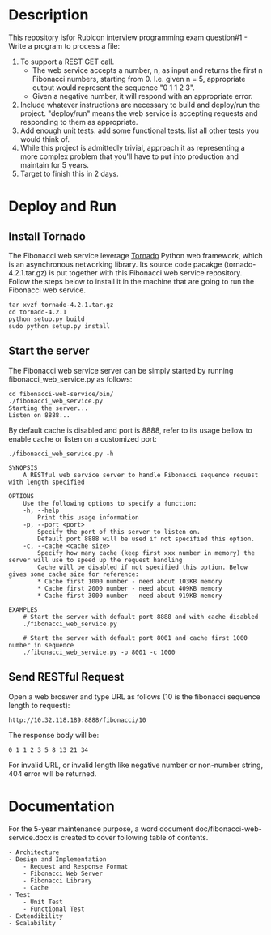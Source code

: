 # Description

This repository isfor Rubicon interview programming exam question#1 - Write a program to process a file:
1. To support a REST GET call.
    * The web service accepts a number, n, as input and returns the first n Fibonacci numbers, starting from 0. I.e. given n = 5, appropriate output would represent the sequence "0 1 1 2 3".
    * Given a negative number, it will respond with an appropriate error.
2. Include whatever instructions are necessary to build and deploy/run the project. "deploy/run" means the web service is accepting requests and responding to them as appropriate.
3. Add enough unit tests. add some functional tests. list all other tests you would think of.
4. While this project is admittedly trivial, approach it as representing a more complex problem that you'll have to put into production and maintain for 5 years.
5. Target to finish this in 2 days.

# Deploy and Run
## Install Tornado
The Fibonacci web service leverage [Tornado](http://www.tornadoweb.org/en/stable/index.html) Python web framework, which is an asynchronous networking library. Its source code pacakge (tornado-4.2.1.tar.gz) is put together with this Fibonacci web service repository. Follow the steps below to install it in the machine that are going to run the Fibonacci web service.
```
tar xvzf tornado-4.2.1.tar.gz
cd tornado-4.2.1
python setup.py build
sudo python setup.py install
```

## Start the server
The Fibonacci web service server can be simply started by running fibonacci_web_service.py as follows:
```
cd fibonacci-web-service/bin/
./fibonacci_web_service.py
Starting the server...
Listen on 8888...
```

By default cache is disabled and port is 8888, refer to its usage bellow to enable cache or listen on a customized port:
```
./fibonacci_web_service.py -h

SYNOPSIS
    A RESTful web service server to handle Fibonacci sequence request with length specified

OPTIONS
    Use the following options to specify a function:
    -h, --help
        Print this usage information
    -p, --port <port>
        Specify the port of this server to listen on.
        Default port 8888 will be used if not specified this option.
    -c, --cache <cache size>
        Specify how many cache (keep first xxx number in memory) the server will use to speed up the request handling
        Cache will be disabled if not specified this option. Below gives some cache size for reference:
        * Cache first 1000 number - need about 103KB memory
        * Cache first 2000 number - need about 409KB memory
        * Cache first 3000 number - need about 919KB memory

EXAMPLES
    # Start the server with default port 8888 and with cache disabled
    ./fibonacci_web_service.py

    # Start the server with default port 8001 and cache first 1000 number in sequence
    ./fibonacci_web_service.py -p 8001 -c 1000

```

## Send RESTful Request
Open a web broswer and type URL as follows (10 is the fibonacci sequence length to request):
```
http://10.32.118.189:8888/fibonacci/10
```

The response body will be:
```
0 1 1 2 3 5 8 13 21 34
```

For invalid URL, or invalid length like negative number or non-number string, 404 error will be returned.

# Documentation 
For the 5-year maintenance purpose, a word document doc/fibonacci-web-service.docx is created to cover following table of contents.
```
- Architecture
- Design and Implementation
    - Request and Response Format
    - Fibonacci Web Server
    - Fibonacci Library
    - Cache
- Test
    - Unit Test
    - Functional Test
- Extendibility
- Scalability
```
